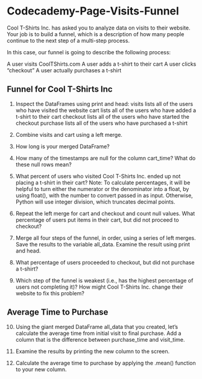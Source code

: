 # Codecademy-Page-Visits-Funnel

Cool T-Shirts Inc. has asked you to analyze data on visits to their website. Your job is to build a funnel, which is a description of how many people continue to the next step of a multi-step process.

In this case, our funnel is going to describe the following process:

A user visits CoolTShirts.com
A user adds a t-shirt to their cart
A user clicks “checkout”
A user actually purchases a t-shirt

## Funnel for Cool T-Shirts Inc
1. Inspect the DataFrames using print and head:
visits lists all of the users who have visited the website
cart lists all of the users who have added a t-shirt to their cart
checkout lists all of the users who have started the checkout
purchase lists all of the users who have purchased a t-shirt
2. Combine visits and cart using a left merge.

3. How long is your merged DataFrame?

4. How many of the timestamps are null for the column cart_time? What do these null rows mean?

5. What percent of users who visited Cool T-Shirts Inc. ended up not placing a t-shirt in their cart? Note: To calculate percentages, it will be helpful to turn either the numerator or the denominator into a float, by using float(), with the number to convert passed in as input. Otherwise, Python will use integer division, which truncates decimal points.

6. Repeat the left merge for cart and checkout and count null values. What percentage of users put items in their cart, but did not proceed to checkout?

7. Merge all four steps of the funnel, in order, using a series of left merges. Save the results to the variable all_data. Examine the result using print and head.

8. What percentage of users proceeded to checkout, but did not purchase a t-shirt?

9. Which step of the funnel is weakest (i.e., has the highest percentage of users not completing it)? How might Cool T-Shirts Inc. change their website to fix this problem?

## Average Time to Purchase
10. Using the giant merged DataFrame all_data that you created, let’s calculate the average time from initial visit to final purchase. Add a column that is the difference between purchase_time and visit_time.

11. Examine the results by printing the new column to the screen.

12. Calculate the average time to purchase by applying the .mean() function to your new column.
